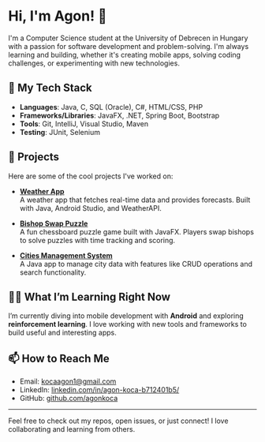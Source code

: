 # Hi, I'm Agon! 👋

I'm a Computer Science student at the University of Debrecen in Hungary with a passion for software development and problem-solving. I'm always learning and building, whether it's creating mobile apps, solving coding challenges, or experimenting with new technologies.

## 🔨 My Tech Stack

- **Languages**: Java, C, SQL (Oracle), C#, HTML/CSS, PHP
- **Frameworks/Libraries**: JavaFX, .NET, Spring Boot, Bootstrap
- **Tools**: Git, IntelliJ, Visual Studio, Maven
- **Testing**: JUnit, Selenium

## 🚀 Projects

Here are some of the cool projects I've worked on:

- **[Weather App](https://github.com/agonkoca/WeatherApp)**  
  A weather app that fetches real-time data and provides forecasts. Built with Java, Android Studio, and WeatherAPI.

- **[Bishop Swap Puzzle](https://github.com/agonkoca/bishop-swap-puzzle)**  
  A fun chessboard puzzle game built with JavaFX. Players swap bishops to solve puzzles with time tracking and scoring.

- **[Cities Management System](https://github.com/agonkoca/cities-management-system)**  
  A Java app to manage city data with features like CRUD operations and search functionality.

## 🧑‍💻 What I’m Learning Right Now

I’m currently diving into mobile development with **Android** and exploring **reinforcement learning**. I love working with new tools and frameworks to build useful and interesting apps.

## 📫 How to Reach Me

- Email: [kocaagon1@gmail.com](mailto:kocaagon1@gmail.com)
- LinkedIn: [linkedin.com/in/agon-koca-b712401b5/](https://linkedin.com/in/agon-koca-b712401b5/)
- GitHub: [github.com/agonkoca](https://github.com/agonkoca/)

---

Feel free to check out my repos, open issues, or just connect! I love collaborating and learning from others.
